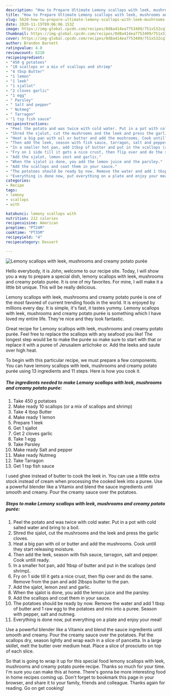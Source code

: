 ```yaml
---
description: "How to Prepare Ultimate Lemony scallops with leek, mushrooms and creamy potato purée"
title: "How to Prepare Ultimate Lemony scallops with leek, mushrooms and creamy potato purée"
slug: 5620-how-to-prepare-ultimate-lemony-scallops-with-leek-mushrooms-and-creamy-potato-puree
date: 2020-11-15T09:06:06.153Z
image: https://img-global.cpcdn.com/recipes/0d8a414ea7753409/751x532cq70/lemony-scallops-with-leek-mushrooms-and-creamy-potato-puree-recipe-main-photo.jpg
thumbnail: https://img-global.cpcdn.com/recipes/0d8a414ea7753409/751x532cq70/lemony-scallops-with-leek-mushrooms-and-creamy-potato-puree-recipe-main-photo.jpg
cover: https://img-global.cpcdn.com/recipes/0d8a414ea7753409/751x532cq70/lemony-scallops-with-leek-mushrooms-and-creamy-potato-puree-recipe-main-photo.jpg
author: Brandon Barnett
ratingvalue: 4.8
reviewcount: 6210
recipeingredient:
- "450 g potatoes"
- "10 scallops or a mix of scallops and shrimp"
- "4 tbsp Butter"
- "1 lemon"
- "1 leek"
- "1 sjallot"
- "2 cloves garlic"
- "1 egg"
- " Parsley"
- " Salt and pepper"
- " Nutmeg"
- " Tarragon"
- "1 tsp fish sauce"
recipeinstructions:
- "Peel the potato and was twice with cold water. Put in a pot with cold salted water and bring to a boil."
- "Shred the sjalot, cut the mushrooms and the leek and press the garlic cloves."
- "Heat a big pan with oil or butter and add the mushrooms. Cook untill they start releasing moisture."
- "Then add the leek, season with fish sauce, tarragon, salt and pepper. Cook untill ready."
- "In a smaller hot pan, add 1tbsp of butter and put in the scallops (and shrimp)."
- "Fry on 1 side till it gets a nice crust, then flip over and do the same. Remove from the pan and add 2tbsps butter to the pan."
- "Add the sjalot, lemon zest and garlic."
- "When the sjalot is done, you add the lemon juice and the parsley."
- "Add the scallops and coat them in your sauce."
- "The potatoes should be ready by now. Remove the water and add 1 tbsp of butter and 1 raw egg to the potatoes and mix into a puree. Season with pepper, salt and nutmeg."
- "Everything is done now, put everything on a plate and enjoy your meal!"
categories:
- Recipe
tags:
- lemony
- scallops
- with

katakunci: lemony scallops with 
nutrition: 212 calories
recipecuisine: American
preptime: "PT24M"
cooktime: "PT35M"
recipeyield: "4"
recipecategory: Dessert

---
```



![Lemony scallops with leek, mushrooms and creamy potato purée](https://img-global.cpcdn.com/recipes/0d8a414ea7753409/751x532cq70/lemony-scallops-with-leek-mushrooms-and-creamy-potato-puree-recipe-main-photo.jpg)

Hello everybody, it is John, welcome to our recipe site. Today, I will show you a way to prepare a special dish, lemony scallops with leek, mushrooms and creamy potato purée. It is one of my favorites. For mine, I will make it a little bit unique. This will be really delicious.

Lemony scallops with leek, mushrooms and creamy potato purée is one of the most favored of current trending foods in the world. It is enjoyed by millions every day. It is simple, it's fast, it tastes yummy. Lemony scallops with leek, mushrooms and creamy potato purée is something which I have loved my entire life. They're nice and they look fantastic.

Great recipe for Lemony scallops with leek, mushrooms and creamy potato purée. Feel free to replace the scallops with any seafood you like! The longest step would be to make the purée so make sure to start with that or replace it with a puree of Jerusalem artichoke or. Add the leeks and saute over high heat.


To begin with this particular recipe, we must prepare a few components. You can have lemony scallops with leek, mushrooms and creamy potato purée using 13 ingredients and 11 steps. Here is how you cook it.

<!--inarticleads1-->

##### The ingredients needed to make Lemony scallops with leek, mushrooms and creamy potato purée:

1. Take 450 g potatoes
1. Make ready 10 scallops (or a mix of scallops and shrimp)
1. Take 4 tbsp Butter
1. Make ready 1 lemon
1. Prepare 1 leek
1. Get 1 sjallot
1. Get 2 cloves garlic
1. Take 1 egg
1. Take  Parsley
1. Make ready  Salt and pepper
1. Make ready  Nutmeg
1. Take  Tarragon
1. Get 1 tsp fish sauce


I used ghee instead of butter to cook the leek in. You can use a little extra stock instead of cream when processing the cooked leek into a puree. Use a powerful blender like a Vitamix and blend the sauce ingredients until smooth and creamy. Pour the creamy sauce over the potatoes. 

<!--inarticleads2-->

##### Steps to make Lemony scallops with leek, mushrooms and creamy potato purée:

1. Peel the potato and was twice with cold water. Put in a pot with cold salted water and bring to a boil.
1. Shred the sjalot, cut the mushrooms and the leek and press the garlic cloves.
1. Heat a big pan with oil or butter and add the mushrooms. Cook untill they start releasing moisture.
1. Then add the leek, season with fish sauce, tarragon, salt and pepper. Cook untill ready.
1. In a smaller hot pan, add 1tbsp of butter and put in the scallops (and shrimp).
1. Fry on 1 side till it gets a nice crust, then flip over and do the same. Remove from the pan and add 2tbsps butter to the pan.
1. Add the sjalot, lemon zest and garlic.
1. When the sjalot is done, you add the lemon juice and the parsley.
1. Add the scallops and coat them in your sauce.
1. The potatoes should be ready by now. Remove the water and add 1 tbsp of butter and 1 raw egg to the potatoes and mix into a puree. Season with pepper, salt and nutmeg.
1. Everything is done now, put everything on a plate and enjoy your meal!


Use a powerful blender like a Vitamix and blend the sauce ingredients until smooth and creamy. Pour the creamy sauce over the potatoes. Pat the scallops dry, season lightly and wrap each in a slice of pancetta. In a large skillet, melt the butter over medium heat. Place a slice of prosciutto on top of each slice. 

So that is going to wrap it up for this special food lemony scallops with leek, mushrooms and creamy potato purée recipe. Thanks so much for your time. I'm sure you can make this at home. There's gonna be more interesting food in home recipes coming up. Don't forget to bookmark this page in your browser, and share it to your family, friends and colleague. Thanks again for reading. Go on get cooking!
